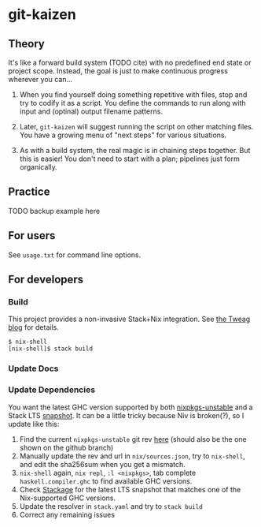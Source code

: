 # git-kaizen

## Theory

It's like a forward build system (TODO cite) with no predefined end state or
project scope. Instead, the goal is just to make continuous progress wherever
you can...

1. When you find yourself doing something repetitive with files, stop and try to
   codify it as a script. You define the commands to run along with input and
   (optinal) output filename patterns.

2. Later, `git-kaizen` will suggest running the script on other matching files.
   You have a growing menu of "next steps" for various situations.

3. As with a build system, the real magic is in chaining steps together.
   But this is easier! You don't need to start with a plan; pipelines just form
   organically.

## Practice

TODO backup example here

## For users

See `usage.txt` for command line options.

## For developers

### Build

This project provides a non-invasive Stack+Nix integration.
See [the Tweag blog](https://www.tweag.io/blog/2022-06-02-haskell-stack-nix-shell/) for details.

```shell
$ nix-shell
[nix-shell]$ stack build
```

### Update Docs

### Update Dependencies

You want the latest GHC version supported by both
[nixpkgs-unstable](https://search.nixos.org/packages?channel=unstable) and a
Stack LTS [snapshot](https://www.stackage.org/snapshots). It can be a little
tricky because Niv is broken(?), so I update like this:

1. Find the current `nixpkgs-unstable` git rev [here](https://status.nixos.org/) (should also be the one shown on the github branch)
2. Manually update the rev and url in `nix/sources.json`, try to `nix-shell`, and edit the sha256sum when you get a mismatch.
3. `nix-shell` again, `nix repl`, `:l <nixpkgs>`, tab complete `haskell.compiler.ghc`<tab> to find available GHC versions.
5. Check [Stackage](https://www.stackage.org/) for the latest LTS snapshot that matches one of the Nix-supported GHC versions.
6. Update the resolver in `stack.yaml` and try to `stack build`
7. Correct any remaining issues
